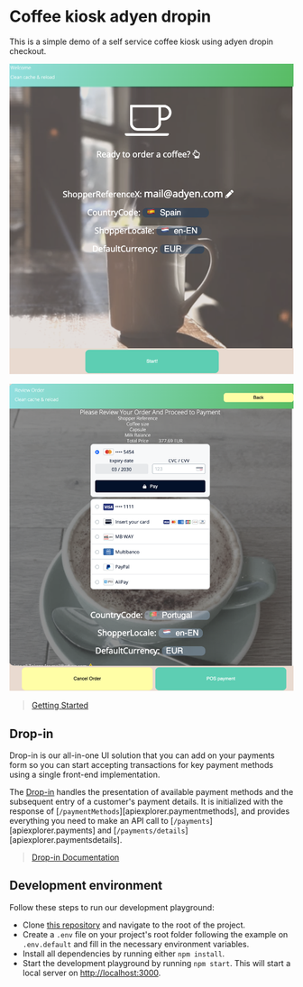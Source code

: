 # Coffee kiosk adyen dropin

This is a simple demo of a self service coffee kiosk using adyen dropin checkout.

![Kiosk initial screen](screenshot1.png)

![Kiosk checkout](screenshot2.png)

> [Getting Started](https://docs.adyen.com/checkout/)

## Drop-in

Drop-in is our all-in-one UI solution that you can add on your payments form so you can start accepting transactions for key payment methods using a single front-end implementation.

The [Drop-in](https://docs.adyen.com/checkout/drop-in-web/) handles the presentation of available payment methods and the subsequent entry of a customer's payment details. It is initialized with the response of [`/paymentMethods`][apiexplorer.paymentmethods], and provides everything you need to make an API call to [`/payments`][apiexplorer.payments] and [`/payments/details`][apiexplorer.paymentsdetails].

> [Drop-in Documentation](https://docs.adyen.com/checkout/drop-in-web/)


## Development environment

Follow these steps to run our development playground:

* Clone [this repository](https://github.com/epereztg/self-kiosk-adyen-dropin) and navigate to the root of the project.
* Create a `.env` file on your project's root folder following the example on `.env.default` and fill in the necessary environment variables.
* Install all dependencies by running either `npm install`.
* Start the development playground by running `npm start`. This will start a local server on [http://localhost:3000](http://localhost:3000).
